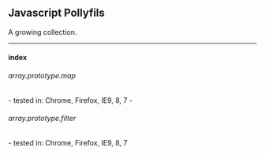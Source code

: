 <h2>Javascript Pollyfils</h2>
<p>A growing collection.</p>
<hr>
<h4>index</h4>
<h6>array.prototype.map</h6>
 - tested in: Chrome, Firefox, IE9, 8, 7
 - <h6>array.prototype.filter</h6>
 - tested in: Chrome, Firefox, IE9, 8, 7

